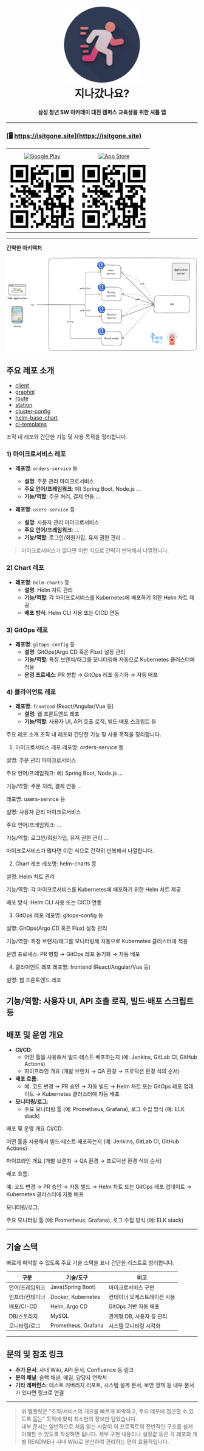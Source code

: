 
<h1 align="center">
  <br>
  <a href="https://isitgone.site"><img src="/assets/isitgone.png" alt="Is It Gone?" width="200"></a>
  <br>
  지나갔나요?
  <br>
</h1>

<h4 align="center">삼성 청년 SW 아카데미 대전 캠퍼스 교육생을 위한 셔틀 앱</h4>

---
### [🖥️ https://isitgone.site](https://isitgone.site)
<table>
  <tr>
    <td align="center">
      <a href="https://play.google.com/store/apps">
        <img src="https://img.shields.io/badge/Google%20Play-Coming_soon!-brightgreen?logo=google-play" alt="Google Play" style="padding: 10px"/>
      </a>
      <br/>
      <img src="/assets/qr.png" alt="Play Store QR" width="175"/>
    </td>
    <td align="center">
      <a href="https://apps.apple.com">
        <img src="https://img.shields.io/badge/App%20Store-Coming_soon!-blue?logo=apple" alt="App Store" style="padding: 10px" />
      </a>
      <br/>
      <img src="/assets/qr.png" alt="App Store QR" width="175"/>
    </td>
  </tr>
</table>

[//]: # ([![Download on the Play Store]&#40;https://img.shields.io/badge/Google%20Play-Coming_soon!-brightgreen?logo=google-play&#41;]&#40;https://play.google.com/store/apps&#41;)

[//]: # ()
[//]: # (<img src="/assets/qr.png" alt="Play Store QR" width="200"/>)

[//]: # ()
[//]: # ()
[//]: # ([![Download on the App Store]&#40;https://img.shields.io/badge/App%20Store-Coming_soon!-blue?logo=apple&#41;]&#40;https://apps.apple.com&#41;)

[//]: # ()
[//]: # (<img src="./assets/qr.png" alt="App Store QR" width="200"/>)

[//]: # ([![Download on the Play Store]&#40;https://img.shields.io/badge/Google%20Play-Download-brightgreen?logo=google-play&#41;]&#40;https://play.google.com/store/apps/details?id=com.example.app&#41;)
[//]: # ([![Download on the App Store]&#40;https://img.shields.io/badge/App%20Store-Download-blue?logo=apple&#41;]&#40;https://apps.apple.com/app/id000000000&#41;)


---

**간략한 아키텍처**

![img_1.png](/assets/architecture.png)

## **주요 레포 소개**

- [client](https://github.com/IsItGone/client)
- [graphql](https://github.com/IsItGone/graphql)
- [route](https://github.com/IsItGone/route)
- [station](https://github.com/IsItGone/station)
- [cluster-config](https://github.com/IsItGone/cluster-config)
- [helm-base-chart](https://github.com/IsItGone/helm-base-chart)
- [ci-templates](https://github.com/IsItGone/ci-templates)


조직 내 레포와 간단한 기능 및 사용 목적을 정리합니다.

### 1) 마이크로서비스 레포
- **레포명**: `orders-service` 등
  - **설명**: 주문 관리 마이크로서비스
  - **주요 언어/프레임워크**: 예) Spring Boot, Node.js …
  - **기능/역할**: 주문 처리, 결제 연동 …

- **레포명**: `users-service` 등
  - **설명**: 사용자 관리 마이크로서비스
  - **주요 언어/프레임워크**: …
  - **기능/역할**: 로그인/회원가입, 유저 권한 관리 …

> 마이크로서비스가 많다면 이런 식으로 간략히 반복해서 나열합니다.

### 2) Chart 레포
- **레포명**: `helm-charts` 등
  - **설명**: Helm 차트 관리
  - **기능/역할**: 각 마이크로서비스를 Kubernetes에 배포하기 위한 Helm 차트 제공
  - **배포 방식**: Helm CLI 사용 또는 CICD 연동

### 3) GitOps 레포
- **레포명**: `gitops-config` 등
  - **설명**: GitOps(Argo CD 혹은 Flux) 설정 관리
  - **기능/역할**: 특정 브랜치/태그를 모니터링해 자동으로 Kubernetes 클러스터에 적용
  - **운영 프로세스**: PR 병합 → GitOps 레포 동기화 → 자동 배포

### 4) 클라이언트 레포
- **레포명**: `frontend` (React/Angular/Vue 등)
  - **설명**: 웹 프론트엔드 레포
  - **기능/역할**: 사용자 UI, API 호출 로직, 빌드·배포 스크립트 등

주요 레포 소개
조직 내 레포와 간단한 기능 및 사용 목적을 정리합니다.

1) 마이크로서비스 레포
   레포명: orders-service 등

설명: 주문 관리 마이크로서비스

주요 언어/프레임워크: 예) Spring Boot, Node.js …

기능/역할: 주문 처리, 결제 연동 …

레포명: users-service 등

설명: 사용자 관리 마이크로서비스

주요 언어/프레임워크: …

기능/역할: 로그인/회원가입, 유저 권한 관리 …

마이크로서비스가 많다면 이런 식으로 간략히 반복해서 나열합니다.

2) Chart 레포
   레포명: helm-charts 등

설명: Helm 차트 관리

기능/역할: 각 마이크로서비스를 Kubernetes에 배포하기 위한 Helm 차트 제공

배포 방식: Helm CLI 사용 또는 CICD 연동

3) GitOps 레포
   레포명: gitops-config 등

설명: GitOps(Argo CD 혹은 Flux) 설정 관리

기능/역할: 특정 브랜치/태그를 모니터링해 자동으로 Kubernetes 클러스터에 적용

운영 프로세스: PR 병합 → GitOps 레포 동기화 → 자동 배포

4) 클라이언트 레포
   레포명: frontend (React/Angular/Vue 등)

설명: 웹 프론트엔드 레포

기능/역할: 사용자 UI, API 호출 로직, 빌드·배포 스크립트 등
---

## **배포 및 운영 개요**

- **CI/CD**:
  - 어떤 툴을 사용해서 빌드·테스트·배포하는지 (예: Jenkins, GitLab CI, GitHub Actions)
  - 파이프라인 개요 (개발 브랜치 → QA 환경 → 프로덕션 환경 식의 순서)
- **배포 흐름**:
  - 예: 코드 변경 → PR 승인 → 자동 빌드 → Helm 차트 또는 GitOps 레포 업데이트 → Kubernetes 클러스터에 자동 배포
- **모니터링/로그**:
  - 주요 모니터링 툴 (예: Prometheus, Grafana), 로그 수집 방식 (예: ELK stack)

배포 및 운영 개요
CI/CD:

어떤 툴을 사용해서 빌드·테스트·배포하는지 (예: Jenkins, GitLab CI, GitHub Actions)

파이프라인 개요 (개발 브랜치 → QA 환경 → 프로덕션 환경 식의 순서)

배포 흐름:

예: 코드 변경 → PR 승인 → 자동 빌드 → Helm 차트 또는 GitOps 레포 업데이트 → Kubernetes 클러스터에 자동 배포

모니터링/로그:

주요 모니터링 툴 (예: Prometheus, Grafana), 로그 수집 방식 (예: ELK stack)

---

## **기술 스택**

빠르게 파악할 수 있도록 주요 기술 스택을 표나 간단한 리스트로 정리합니다.

| 구분             | 기술/도구         | 비고                         |
|------------------|-------------------|------------------------------|
| 언어/프레임워크  | Java(Spring Boot) | 마이크로서비스 구현          |
| 인프라/컨테이너  | Docker, Kubernetes| 컨테이너 오케스트레이션 사용 |
| 배포/CI-CD       | Helm, Argo CD     | GitOps 기반 자동 배포        |
| DB/스토리지      | MySQL             | 관계형 DB, 사용자 등 관리    |
| 모니터링/로그    | Prometheus, Grafana | 시스템 모니터링 시각화     |

---

## **문의 및 참조 링크**

- **추가 문서**: 사내 Wiki, API 문서, Confluence 등 링크
- **문의 채널**: 슬랙 채널, 메일, 담당자 연락처
- **기타 레퍼런스**: 테스트 커버리지 리포트, 시스템 설계 문서, 보안 정책 등 내부 문서가 있다면 링크로 연결

---

> 위 템플릿은 “조직/서비스의 개요를 빠르게 파악하고, 주요 레포에 접근할 수 있도록 돕는” 목적에 맞춰 최소한의 정보만 담았습니다.  
> 내부 문서는 일반적으로 처음 읽는 사람이 이 프로젝트의 전반적인 구조를 쉽게 이해할 수 있도록 작성하면 됩니다. 세부 구현 내용이나 설정값 등은 각 레포의 개별 README나 사내 Wiki로 분산하여 관리하는 편이 효율적입니다.